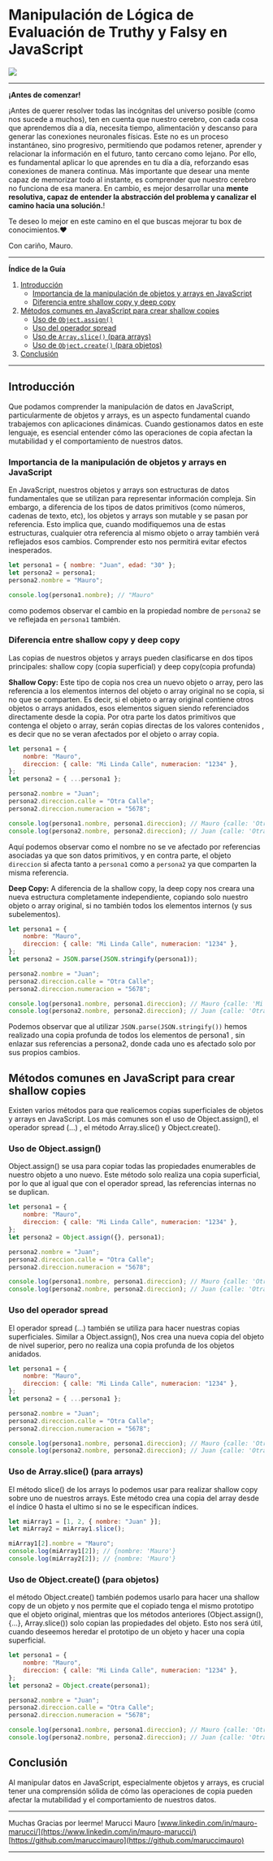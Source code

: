 # Manipulación de Lógica de Evaluación de Truthy y Falsy en JavaScript

<img src="/resources/logo.png">
<hr />
<b>¡Antes de comenzar!</b>

¡Antes de querer resolver todas las incógnitas del universo posible (como nos sucede a muchos), ten en cuenta que nuestro cerebro, con cada cosa que aprendemos día a día, necesita tiempo, alimentación y descanso para generar las conexiones neuronales físicas. Este no es un proceso instantáneo, sino progresivo, permitiendo que podamos retener, aprender y relacionar la información en el futuro, tanto cercano como lejano.
Por ello, es fundamental aplicar lo que aprendes en tu día a día, reforzando esas conexiones de manera continua. Más importante que desear una mente capaz de memorizar todo al instante, es comprender que nuestro cerebro no funciona de esa manera. En cambio, es mejor desarrollar una **mente resolutiva, capaz de entender la abstracción del problema y canalizar el camino hacia una solución.**!

Te deseo lo mejor en este camino en el que buscas mejorar tu box de conocimientos.❤️

Con cariño, Mauro.

<hr />

**Índice de la Guía**

1. [Introducción](#introducción)
    - [Importancia de la manipulación de objetos y arrays en JavaScript](#importancia-de-la-manipulación-de-objetos-y-arrays-en-javascript)
    - [Diferencia entre shallow copy y deep copy](#diferencia-entre-shallow-copy-y-deep-copy)
2. [Métodos comunes en JavaScript para crear shallow copies](#métodos-comunes-en-javascript-para-crear-shallow-copies)
    - [Uso de `Object.assign()`](#uso-de-objectassign)
    - [Uso del operador spread](#uso-del-operador-spread)
    - [Uso de `Array.slice()` (para arrays)](#uso-de-arrayslice-para-arrays)
    - [Uso de `Object.create()` (para objetos)](#uso-de-objectcreate-para-objetos)
3. [Conclusión](#conclusión)

---

## Introducción

Que podamos comprender la manipulación de datos en JavaScript, particularmente de objetos y arrays, es un aspecto fundamental cuando trabajemos con aplicaciones dinámicas. Cuando gestionamos datos en este lenguaje, es esencial entender cómo las operaciones de copia afectan la mutabilidad y el comportamiento de nuestros datos.

### Importancia de la manipulación de objetos y arrays en JavaScript

En JavaScript, nuestros objetos y arrays son estructuras de datos fundamentales que se utilizan para representar información compleja. Sin embargo, a diferencia de los tipos de datos primitivos (como números, cadenas de texto, etc), los objetos y arrays son mutable y se pasan por referencia. Esto implica que, cuando modifiquemos una de estas estructuras, cualquier otra referencia al mismo objeto o array también verá reflejados esos cambios. Comprender esto nos permitirá evitar efectos inesperados.

```javascript
let persona1 = { nombre: "Juan", edad: "30" };
let persona2 = persona1;
persona2.nombre = "Mauro";

console.log(persona1.nombre); // "Mauro"
```

como podemos observar el cambio en la propiedad nombre de `persona2` se ve reflejada en `persona1` también.

### Diferencia entre shallow copy y deep copy

Las copias de nuestros objetos y arrays pueden clasificarse en dos tipos principales: shallow copy (copia superficial) y deep copy(copia profunda)

**Shallow Copy:**
Este tipo de copia nos crea un nuevo objeto o array, pero las referencia a los elementos internos del objeto o array original no se copia, si no que se comparten. Es decir, si el objeto o array original contiene otros objetos o arrays anidados, esos elementos siguen siendo referenciados directamente desde la copia. Por otra parte los datos primitivos que contenga el objeto o array, serán copias directas de los valores contenidos , es decir que no se veran afectados por el objeto o array copia.

```javascript
let persona1 = {
    nombre: "Mauro",
    direccion: { calle: "Mi Linda Calle", numeracion: "1234" },
};
let persona2 = { ...persona1 };

persona2.nombre = "Juan";
persona2.direccion.calle = "Otra Calle";
persona2.direccion.numeracion = "5678";

console.log(persona1.nombre, persona1.direccion); // Mauro {calle: 'Otra Calle', numeracion: '5678'}
console.log(persona2.nombre, persona2.direccion); // Juan {calle: 'Otra Calle', numeracion: '5678'}
```

Aquí podemos observar como el nombre no se ve afectado por referencias asociadas ya que son datos primitivos, y en contra parte, el objeto `direccion` si afecta tanto a `persona1` como a `persona2` ya que comparten la misma referencia.

**Deep Copy:**
A diferencia de la shallow copy, la deep copy nos creara una nueva estructura completamente independiente, copiando solo nuestro objeto o array original, si no también todos los elementos internos (y sus subelementos).

```javascript
let persona1 = {
    nombre: "Mauro",
    direccion: { calle: "Mi Linda Calle", numeracion: "1234" },
};
let persona2 = JSON.parse(JSON.stringify(persona1));

persona2.nombre = "Juan";
persona2.direccion.calle = "Otra Calle";
persona2.direccion.numeracion = "5678";

console.log(persona1.nombre, persona1.direccion); // Mauro {calle: 'Mi Linda Calle', numeracion: '1234'}
console.log(persona2.nombre, persona2.direccion); // Juan {calle: 'Otra Calle', numeracion: '5678'}
```

Podemos observar que al utilizar `JSON.parse(JSON.stringify())` hemos realizado una copia profunda de todos los elementos de persona1 , sin enlazar sus referencias a persona2, donde cada uno es afectado solo por sus propios cambios.

## Métodos comunes en JavaScript para crear shallow copies

Existen varios métodos para que realicemos copias superficiales de objetos y arrays en JavaScript. Los más comunes son el uso de Object.assign(), el operador spread (...) , el método Array.slice() y Object.create().

### Uso de Object.assign()

Object.assign() se usa para copiar todas las propiedades enumerables de nuestro objeto a uno nuevo. Este método solo realiza una copia superficial, por lo que al igual que con el operador spread, las referencias internas no se duplican.

```javascript
let persona1 = {
    nombre: "Mauro",
    direccion: { calle: "Mi Linda Calle", numeracion: "1234" },
};
let persona2 = Object.assign({}, persona1);

persona2.nombre = "Juan";
persona2.direccion.calle = "Otra Calle";
persona2.direccion.numeracion = "5678";

console.log(persona1.nombre, persona1.direccion); // Mauro {calle: 'Otra Calle', numeracion: '5678'}
console.log(persona2.nombre, persona2.direccion); // Juan {calle: 'Otra Calle', numeracion: '5678'}
```

### Uso del operador spread

El operador spread (...) también se utiliza para hacer nuestras copias superficiales. Similar a Object.assign(), Nos crea una nueva copia del objeto de nivel superior, pero no realiza una copia profunda de los objetos anidados.

```javascript
let persona1 = {
    nombre: "Mauro",
    direccion: { calle: "Mi Linda Calle", numeracion: "1234" },
};
let persona2 = { ...persona1 };

persona2.nombre = "Juan";
persona2.direccion.calle = "Otra Calle";
persona2.direccion.numeracion = "5678";

console.log(persona1.nombre, persona1.direccion); // Mauro {calle: 'Otra Calle', numeracion: '5678'}
console.log(persona2.nombre, persona2.direccion); // Juan {calle: 'Otra Calle', numeracion: '5678'}
```

### Uso de Array.slice() (para arrays)

El método slice() de los arrays lo podemos usar para realizar shallow copy sobre uno de nuestros arrays. Este método crea una copia del array desde el índice 0 hasta el ultimo si no se le especifican índices.

```javascript
let miArray1 = [1, 2, { nombre: "Juan" }];
let miArray2 = miArray1.slice();

miArray1[2].nombre = "Mauro";
console.log(miArray1[2]); // {nombre: 'Mauro'}
console.log(miArray2[2]); // {nombre: 'Mauro'}
```

### Uso de Object.create() (para objetos)

el método Object.create() también podemos usarlo para hacer una shallow copy de un objeto y nos permite que el copiado tenga el mismo prototipo que el objeto original, mientras que los métodos anteriores (Object.assign(), {...}, Array.slice()) solo copian las propiedades del objeto. Esto nos será útil, cuando deseemos heredar el prototipo de un objeto y hacer una copia superficial.

```javascript
let persona1 = {
    nombre: "Mauro",
    direccion: { calle: "Mi Linda Calle", numeracion: "1234" },
};
let persona2 = Object.create(persona1);

persona2.nombre = "Juan";
persona2.direccion.calle = "Otra Calle";
persona2.direccion.numeracion = "5678";

console.log(persona1.nombre, persona1.direccion); // Mauro {calle: 'Otra Calle', numeracion: '5678'}
console.log(persona2.nombre, persona2.direccion); // Juan {calle: 'Otra Calle', numeracion: '5678'}
```

## Conclusión

Al manipular datos en JavaScript, especialmente objetos y arrays, es crucial tener una comprensión sólida de cómo las operaciones de copia pueden afectar la mutabilidad y el comportamiento de nuestros datos.

---

Muchas Gracias por leerme!
Marucci Mauro
[www.linkedin.com/in/mauro-marucci/](https://www.linkedin.com/in/mauro-marucci/)
[https://github.com/maruccimauro](https://github.com/maruccimauro)

---
